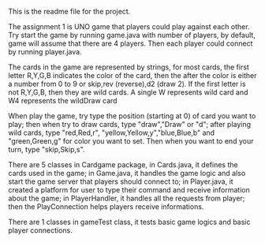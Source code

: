 This is the readme file for the project.

The assignment 1 is UNO game that players could play against each other. Try start the game by running game.java with number of players, by default, game will assume that there are 4 players. Then each player could connect by running player.java.

The cards in the game are represented by strings, for most cards, the first letter R,Y,G,B indicates the color of the card, then the after the color is either a number from 0 to 9 or skip,rev (reverse),d2 (draw 2). If the first letter is not R,Y,G,B, then they are wild cards. A single W represents wild card and W4 represents the wildDraw card

When play the game, try type the position (starting at 0) of card you want to play; then when try to draw cards, type "draw","Draw" or "d"; after playing wild cards, type "red,Red,r", "yellow,Yellow,y","blue,Blue,b" and "green,Green,g" for color you want to set. Then when you want to end your turn, type "skip,Skip,s".

There are 5 classes in Cardgame package, in Cards.java, it defines the cards used in the game; in Game.java, it handles the game logic and also start the game server that players should connect to; in Player.java, it created a platform for user to type their command and receive information about the game; in PlayerHandler, it handles all the requests from player; then the PlayConnection helps players receive informations.

There are 1 classes in gameTest class, it tests basic game logics and basic player connections.
